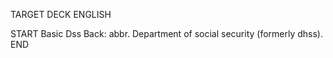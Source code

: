 TARGET DECK
ENGLISH

START
Basic
Dss
Back: abbr. Department of social security (formerly dhss).
END

